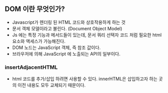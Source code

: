 ## DOM 이란 무엇인가?
- Javascript가 렌더링 된 HTML 코드와 상호작용하게 하는 것
- 문서 객체 모델이라고 불린다. (Document Object Model)
- Js 에는 특정 기능과 메서드들이 있는데, 문서 쿼리 선택자 코드 처럼 필요한 html 요소와 액세스가 가능해진다. 
- DOM 노드는 JavaScript 객체, 즉 참조 값이다. 
- 브라우저에 의해 JavaScript 에 노출되는 API의 일부이다. 

### insertAdjacentHTML
- html 코드를 추가/삽입 하려면 사용할 수 있다. innerHTML은 삽입하고자 하는 곳의 이전 내용도 모두 교체되기 때문이다. 